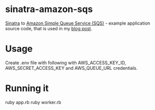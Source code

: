 sinatra-amazon-sqs
==================

[Sinatra][sinatra] to [Amazon Simple Queue Service (SQS)][sqs] - example application source code, that is used in my [blog post][blog].

# Usage

Create .env file with following with AWS_ACCESS_KEY_ID, AWS_SECRET_ACCESS_KEY and AWS_QUEUE_URL credentials.

# Running it

ruby app.rb
ruby worker.rb

[sinatra]:www.sinatrarb.com
[sqs]:http://aws.amazon.com/sqs/
[blog]:http://otobrglez.opalab.com/ruby/2014/08/29/ruby-sinatra-amazon-sqs-sdk.html
